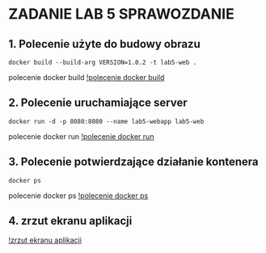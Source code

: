 # ZADANIE LAB 5 SPRAWOZDANIE
## 1. Polecenie użyte do budowy obrazu
```shell
docker build --build-arg VERSION=1.0.2 -t lab5-web .
```

polecenie docker build
[!polecenie docker build](images/build.png)

## 2. Polecenie uruchamiające server
```shell
docker run -d -p 8080:8080 --name lab5-webapp lab5-web
```

polecenie docker run
[!polecenie docker run](images/run.png)

## 3. Polecenie potwierdzające działanie kontenera
```shell
docker ps
```

polecenie docker ps
[!polecenie docker ps](images/ps.png)

## 4. zrzut ekranu aplikacji

[!zrzut ekranu aplikacji](images/app-view.png)